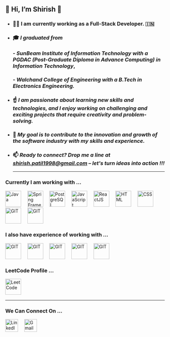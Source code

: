## 👋 Hi, I’m Shirish 🙂

 - ### 👨‍💻 **I am currently working as a Full-Stack Developer. 🇮🇳**
 - ### 🎓 _I graduated from_
   ###   - _SunBeam Institute of Information Technology with a **PGDAC** (Post-Graduate Diploma in Advance Computing) in Information Technology_,
   ###    - _Walchand College of Engineering with a **B.Tech** in Electronics Engineering._ 
 - ###  ☝ _I am passionate about learning new skills and technologies, and I enjoy working on challenging and exciting projects that require creativity and problem-solving._ 
 - ### 🎯 _My goal is to contribute to the innovation and growth of the software industry with my skills and experience._   
 - ###  📫 _Ready to connect? Drop me a line at shirish.patil1998@gmail.com – let's turn ideas into action !!!_


  
   ***
   
 ### Currently I am working with ...
 <img alt="Java" src="https://www.vectorlogo.zone/logos/java/java-icon.svg" height="50" width="50">&nbsp;&nbsp;&nbsp;&nbsp;
 <img alt="Spring Framework" src="https://www.vectorlogo.zone/logos/springio/springio-icon.svg" height="50" width="50">&nbsp;&nbsp;&nbsp;&nbsp; 
 <img alt="PostgreSQL" src="https://www.vectorlogo.zone/logos/postgresql/postgresql-icon.svg" height="50" width="50">&nbsp;&nbsp;&nbsp;&nbsp;
 <img alt="JavaScript" src="https://www.freepnglogos.com/uploads/javascript-png/javascript-vector-logo-yellow-png-transparent-javascript-vector-12.png" height="50" width="50">&nbsp;&nbsp;&nbsp;&nbsp;
 <img alt="ReactJS" src="https://www.vectorlogo.zone/logos/reactjs/reactjs-icon.svg" height="50" width="50">&nbsp;&nbsp;&nbsp;&nbsp;
 <img alt="HTML" src="https://www.vectorlogo.zone/logos/w3_html5/w3_html5-icon.svg" height="50" width="50">&nbsp;&nbsp;&nbsp;&nbsp;
 <img alt="CSS" src="https://www.vectorlogo.zone/logos/w3_css/w3_css-icon.svg" height="50" width="50">&nbsp;&nbsp;&nbsp;&nbsp;
 <img alt="GIT" src="https://www.vectorlogo.zone/logos/git-scm/git-scm-icon.svg" height="50" width="50">&nbsp;&nbsp;&nbsp;&nbsp;
 <img alt="GIT" src="https://www.vectorlogo.zone/logos/getpostman/getpostman-icon.svg" height="50" width="50">&nbsp;&nbsp;&nbsp;&nbsp;


 ### I also have experience of working with ...
<img alt="GIT" src="https://www.vectorlogo.zone/logos/nodejs/nodejs-icon.svg" height="50" width="50">&nbsp;&nbsp;&nbsp;&nbsp;
<img alt="GIT" src="https://www.vectorlogo.zone/logos/mysql/mysql-official.svg" height="50" width="50">&nbsp;&nbsp;&nbsp;&nbsp;
<img alt="GIT" src="https://www.vectorlogo.zone/logos/angular/angular-icon.svg" height="50" width="50">&nbsp;&nbsp;&nbsp;&nbsp;
<img alt="GIT" src="https://upload.wikimedia.org/wikipedia/commons/1/19/C_Logo.png" height="50" width="50">&nbsp;&nbsp;&nbsp;&nbsp;
<img alt="GIT" src="https://upload.wikimedia.org/wikipedia/commons/thumb/1/18/ISO_C%2B%2B_Logo.svg/1822px-ISO_C%2B%2B_Logo.svg.png" height="50" width="50">&nbsp;&nbsp;&nbsp;&nbsp;

### LeetCode Profile ...
<a href="https://leetcode.com/Pshirish/" target="_blank" rel="noreferrer"><img src="https://leetcode.com/static/images/LeetCode_logo_rvs.png" alt="LeetCode" width="50" height="50"/></a>&nbsp;&nbsp;&nbsp;&nbsp;

***
### We Can Connect On ...  

<a href="https://www.linkedin.com/in/pshirish/" title="shirishpatil" target="_blank" rel="noreferrer"><img src="https://www.vectorlogo.zone/logos/linkedin/linkedin-tile.svg" alt="LinkedIn" width="40" height="40"/></a>&nbsp;&nbsp;&nbsp;&nbsp;
<a href="mailto:shirish.patil1998@gmail.com" target="_blank" title="shirish.patil1998@gmail.com" rel="noreferrer"><img src="https://www.vectorlogo.zone/logos/gmail/gmail-tile.svg" alt="Gmail" width="40" height="40"/></a>&nbsp;&nbsp;&nbsp;&nbsp;


























<!---
pshirish33/pshirish33 is a ✨ special ✨ repository because its `README.md` (this file) appears on your GitHub profile.
You can click the Preview link to take a look at your changes.
--->
